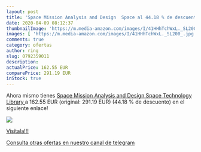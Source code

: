 ```yaml
---
layout: post
title: 'Space Mission Analysis and Design  Space al 44.18 % de descuento'
date: 2020-04-09 08:12:37
thumbnailImage: 'https://m.media-amazon.com/images/I/41HHhTchWxL._SL200_.jpg'
images: [ 'https://m.media-amazon.com/images/I/41HHhTchWxL._SL200_.jpg' ]
comments: true
category: ofertas
author: ring
slug: 0792359011
description:
actualPrice: 162.55 EUR
comparePrice: 291.19 EUR
inStock: true
---
```


Ahora mismo tienes [Space Mission Analysis and Design  Space Technology Library ](https://www.amazon.com/dp/0792359011/?tag=redken08-20) a 162.55 EUR (original: 291.19 EUR) (44.18 %  de descuento) en el siguiente enlace!

[![](https://m.media-amazon.com/images/I/41HHhTchWxL._SL200_.jpg)](https://www.amazon.com/dp/0792359011/?tag=redken08-20)

[Visítala!!!](https://www.amazon.com/dp/0792359011/?tag=redken08-20)

[Consulta otras ofertas en nuestro canal de telegram](https://t.me/s/ofertas25)
